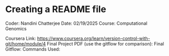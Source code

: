 # Creating a README file

Coder: Nandini Chatterjee
Date: 02/19/2025
Course: Computational Genomics

Coursera Link: https://www.coursera.org/learn/version-control-with-git/home/module/4
Final Project PDF (use the gitflow for comparison): 
Final Gitflow: 
Commands Used:
